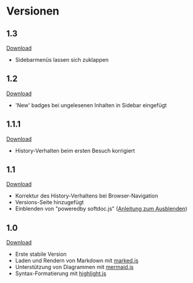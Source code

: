 # Versionen

## 1.3

[Download](https://github.com/hilderonny/softdoc/releases/tag/v1.3)

* Sidebarmenüs lassen sich zuklappen

## 1.2

[Download](https://github.com/hilderonny/softdoc/releases/tag/v1.2)

* 'New' badges bei ungelesenen Inhalten in Sidebar eingefügt

## 1.1.1

[Download](https://github.com/hilderonny/softdoc/releases/tag/v1.1.1)

* History-Verhalten beim ersten Besuch korrigiert

## 1.1

[Download](https://github.com/hilderonny/softdoc/releases/tag/v1.1)

* Korrektur des History-Verhaltens bei Browser-Navigation
* Versions-Seite hinzugefügt
* Einblenden von "poweredby softdoc.js" ([Anleitung zum Ausblenden](GETTINGSTARTED.md#aussehen-der-dokumentation-anpassen))

## 1.0

[Download](https://github.com/hilderonny/softdoc/releases/tag/v1.0)

* Erste stabile Version
* Laden und Rendern von Markdown mit [marked.js](https://marked.js.org)
* Unterstützung von Diagrammen mit [mermaid.js](https://mermaid-js.github.io/mermaid/)
* Syntax-Formatierung mit [highlight.js](https://highlightjs.org/)
